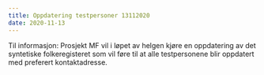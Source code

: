 ```yaml
---
title: Oppdatering testpersoner 13112020
date: 2020-11-13
---
```


 Til informasjon: Prosjekt MF vil i løpet av helgen kjøre en oppdatering av det syntetiske folkeregisteret som vil føre til at alle testpersonene blir oppdatert med preferert kontaktadresse.
